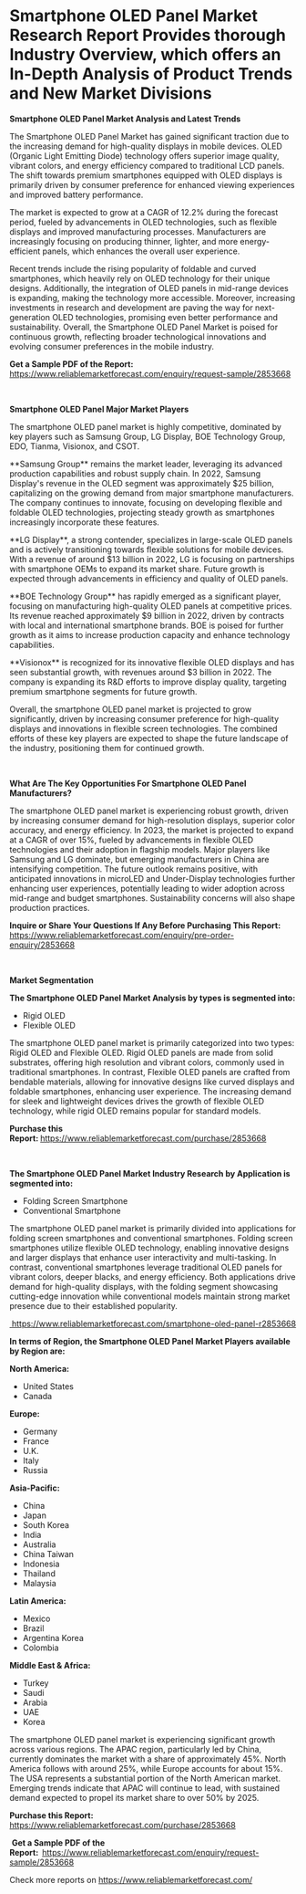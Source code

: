 <p><h1>Smartphone OLED Panel Market Research Report Provides thorough Industry Overview, which offers an In-Depth Analysis of Product Trends and New Market Divisions</h1></p><p><strong>Smartphone OLED Panel Market Analysis and Latest Trends</strong></p>
<p><p>The Smartphone OLED Panel Market has gained significant traction due to the increasing demand for high-quality displays in mobile devices. OLED (Organic Light Emitting Diode) technology offers superior image quality, vibrant colors, and energy efficiency compared to traditional LCD panels. The shift towards premium smartphones equipped with OLED displays is primarily driven by consumer preference for enhanced viewing experiences and improved battery performance.</p><p>The market is expected to grow at a CAGR of 12.2% during the forecast period, fueled by advancements in OLED technologies, such as flexible displays and improved manufacturing processes. Manufacturers are increasingly focusing on producing thinner, lighter, and more energy-efficient panels, which enhances the overall user experience.</p><p>Recent trends include the rising popularity of foldable and curved smartphones, which heavily rely on OLED technology for their unique designs. Additionally, the integration of OLED panels in mid-range devices is expanding, making the technology more accessible. Moreover, increasing investments in research and development are paving the way for next-generation OLED technologies, promising even better performance and sustainability. Overall, the Smartphone OLED Panel Market is poised for continuous growth, reflecting broader technological innovations and evolving consumer preferences in the mobile industry.</p></p>
<p><strong>Get a Sample PDF of the Report:&nbsp;</strong> <a href="https://www.reliablemarketforecast.com/enquiry/request-sample/2853668?utm_campaign=3357&utm_medium=2&utm_source=Github&utm_content=ia&utm_term=12032025&utm_id=smartphone-oled-panel">https://www.reliablemarketforecast.com/enquiry/request-sample/2853668</a></p>
<p>&nbsp;</p>
<p><strong>Smartphone OLED Panel Major Market Players</strong></p>
<p><p>The smartphone OLED panel market is highly competitive, dominated by key players such as Samsung Group, LG Display, BOE Technology Group, EDO, Tianma, Visionox, and CSOT. </p><p>**Samsung Group** remains the market leader, leveraging its advanced production capabilities and robust supply chain. In 2022, Samsung Display's revenue in the OLED segment was approximately $25 billion, capitalizing on the growing demand from major smartphone manufacturers. The company continues to innovate, focusing on developing flexible and foldable OLED technologies, projecting steady growth as smartphones increasingly incorporate these features.</p><p>**LG Display**, a strong contender, specializes in large-scale OLED panels and is actively transitioning towards flexible solutions for mobile devices. With a revenue of around $13 billion in 2022, LG is focusing on partnerships with smartphone OEMs to expand its market share. Future growth is expected through advancements in efficiency and quality of OLED panels.</p><p>**BOE Technology Group** has rapidly emerged as a significant player, focusing on manufacturing high-quality OLED panels at competitive prices. Its revenue reached approximately $9 billion in 2022, driven by contracts with local and international smartphone brands. BOE is poised for further growth as it aims to increase production capacity and enhance technology capabilities.</p><p>**Visionox** is recognized for its innovative flexible OLED displays and has seen substantial growth, with revenues around $3 billion in 2022. The company is expanding its R&D efforts to improve display quality, targeting premium smartphone segments for future growth.</p><p>Overall, the smartphone OLED panel market is projected to grow significantly, driven by increasing consumer preference for high-quality displays and innovations in flexible screen technologies. The combined efforts of these key players are expected to shape the future landscape of the industry, positioning them for continued growth.</p></p>
<p>&nbsp;</p>
<p><strong>What Are The Key Opportunities For Smartphone OLED Panel Manufacturers?</strong></p>
<p><p>The smartphone OLED panel market is experiencing robust growth, driven by increasing consumer demand for high-resolution displays, superior color accuracy, and energy efficiency. In 2023, the market is projected to expand at a CAGR of over 15%, fueled by advancements in flexible OLED technologies and their adoption in flagship models. Major players like Samsung and LG dominate, but emerging manufacturers in China are intensifying competition. The future outlook remains positive, with anticipated innovations in microLED and Under-Display technologies further enhancing user experiences, potentially leading to wider adoption across mid-range and budget smartphones. Sustainability concerns will also shape production practices.</p></p>
<p><strong>Inquire or Share Your Questions If Any Before Purchasing This Report:</strong> <a href="https://www.reliablemarketforecast.com/enquiry/pre-order-enquiry/2853668?utm_campaign=3357&utm_medium=2&utm_source=Github&utm_content=ia&utm_term=12032025&utm_id=smartphone-oled-panel">https://www.reliablemarketforecast.com/enquiry/pre-order-enquiry/2853668</a></p>
<p>&nbsp;</p>
<p><strong>Market Segmentation</strong></p>
<p><strong>The Smartphone OLED Panel Market Analysis by types is segmented into:</strong></p>
<p><ul><li>Rigid OLED</li><li>Flexible OLED</li></ul></p>
<p><p>The smartphone OLED panel market is primarily categorized into two types: Rigid OLED and Flexible OLED. Rigid OLED panels are made from solid substrates, offering high resolution and vibrant colors, commonly used in traditional smartphones. In contrast, Flexible OLED panels are crafted from bendable materials, allowing for innovative designs like curved displays and foldable smartphones, enhancing user experience. The increasing demand for sleek and lightweight devices drives the growth of flexible OLED technology, while rigid OLED remains popular for standard models.</p></p>
<p><strong>Purchase this Report:&nbsp;</strong><a href="https://www.reliablemarketforecast.com/purchase/2853668?utm_campaign=3357&utm_medium=2&utm_source=Github&utm_content=ia&utm_term=12032025&utm_id=smartphone-oled-panel">https://www.reliablemarketforecast.com/purchase/2853668</a></p>
<p>&nbsp;</p>
<p><strong>The Smartphone OLED Panel Market Industry Research by Application is segmented into:</strong></p>
<p><ul><li>Folding Screen Smartphone</li><li>Conventional Smartphone</li></ul></p>
<p><p>The smartphone OLED panel market is primarily divided into applications for folding screen smartphones and conventional smartphones. Folding screen smartphones utilize flexible OLED technology, enabling innovative designs and larger displays that enhance user interactivity and multi-tasking. In contrast, conventional smartphones leverage traditional OLED panels for vibrant colors, deeper blacks, and energy efficiency. Both applications drive demand for high-quality displays, with the folding segment showcasing cutting-edge innovation while conventional models maintain strong market presence due to their established popularity.</p></p>
<p><a href="https://www.reliablemarketforecast.com/smartphone-oled-panel-r2853668?utm_campaign=3357&utm_medium=2&utm_source=Github&utm_content=ia&utm_term=12032025&utm_id=smartphone-oled-panel">&nbsp;https://www.reliablemarketforecast.com/smartphone-oled-panel-r2853668</a></p>
<p><strong>In terms of Region, the Smartphone OLED Panel Market Players available by Region are:</strong></p>
<p>
    <p> <strong> North America: </strong>
        <ul>
            <li>United States</li>
            <li>Canada</li>
        </ul>
        </p> 
    <p> <strong> Europe: </strong>
        <ul>
            <li>Germany</li>
            <li>France</li>
            <li>U.K.</li>
            <li>Italy</li>
            <li>Russia</li>
        </ul>
        </p> 
    <p> <strong> Asia-Pacific: </strong>
        <ul>
            <li>China</li>
            <li>Japan</li>
            <li>South Korea</li>
            <li>India</li>
            <li>Australia</li>
            <li>China Taiwan</li>
            <li>Indonesia</li>
            <li>Thailand</li>
            <li>Malaysia</li>
        </ul>
        </p> 
    <p> <strong> Latin America: </strong>
        <ul>
            <li>Mexico</li>
            <li>Brazil</li>
            <li>Argentina Korea</li>
            <li>Colombia</li>
        </ul>
        </p> 
    <p> <strong> Middle East & Africa: </strong>
        <ul>
            <li>Turkey</li>
            <li>Saudi</li>
            <li>Arabia</li>
            <li>UAE</li>
            <li>Korea</li>
        </ul>
    </p>
    </p>
<p><p>The smartphone OLED panel market is experiencing significant growth across various regions. The APAC region, particularly led by China, currently dominates the market with a share of approximately 45%. North America follows with around 25%, while Europe accounts for about 15%. The USA represents a substantial portion of the North American market. Emerging trends indicate that APAC will continue to lead, with sustained demand expected to propel its market share to over 50% by 2025.</p></p>
<p><strong>Purchase this Report: </strong><a href="https://www.reliablemarketforecast.com/purchase/2853668?utm_campaign=3357&utm_medium=2&utm_source=Github&utm_content=ia&utm_term=12032025&utm_id=smartphone-oled-panel">https://www.reliablemarketforecast.com/purchase/2853668</a></p>
<p>&nbsp;<strong>Get a Sample PDF of the Report:&nbsp;&nbsp;</strong><a href="https://www.reliablemarketforecast.com/enquiry/request-sample/2853668?utm_campaign=3357&utm_medium=2&utm_source=Github&utm_content=ia&utm_term=12032025&utm_id=smartphone-oled-panel">https://www.reliablemarketforecast.com/enquiry/request-sample/2853668</a></p>
<p><strong></strong></p>
<p>Check more reports on <a href="https://www.reliablemarketforecast.com/?utm_campaign=3357&utm_medium=2&utm_source=Github&utm_content=ia&utm_term=12032025&utm_id=smartphone-oled-panel">https://www.reliablemarketforecast.com/</a></p>